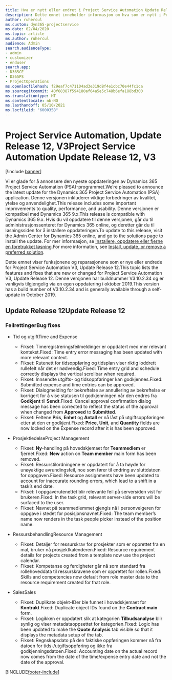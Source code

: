 ```yaml
---
title: Hva er nytt eller endret i Project Service Automation Update Release 12, V3
description: Dette emnet inneholder informasjon om hva som er nytt i Project Service Automation Update Release 12, V3.
author: ruhercul
ms.custom: dyn365-projectservice
ms.date: 02/04/2020
ms.topic: article
ms.author: ruhercul
audience: Admin
search.audienceType:
- admin
- customizer
- enduser
search.app:
- D365CE
- D365PS
- ProjectOperations
ms.openlocfilehash: f29eaf7c471104ad3e319d8f4e1cbc70e44fc1ca
ms.sourcegitcommit: 40f68387f594180af64a5e5c748b6efa188bd300
ms.translationtype: HT
ms.contentlocale: nb-NO
ms.lasthandoff: 05/10/2021
ms.locfileid: "6000358"
---
```

# <a name="project-service-automation-update-release-12-v3"></a><span data-ttu-id="61d63-103">Project Service Automation, Update Release 12, V3</span><span class="sxs-lookup"><span data-stu-id="61d63-103">Project Service Automation Update Release 12, V3</span></span>

[!include [banner](../includes/psa-now-project-operations.md)]

<span data-ttu-id="61d63-104">Vi er glade for å annonsere den nyeste oppdateringen av Dynamics 365 Project Service Automation (PSA)-programmet.</span><span class="sxs-lookup"><span data-stu-id="61d63-104">We’re pleased to announce the latest update for the Dynamics 365 Project Service Automation (PSA) application.</span></span> <span data-ttu-id="61d63-105">Denne versjonen inkluderer viktige forbedringer av kvalitet, ytelse og anvendelighet.</span><span class="sxs-lookup"><span data-stu-id="61d63-105">This release includes some important improvements to quality, performance, and usability.</span></span> <span data-ttu-id="61d63-106">Denne versjonen er kompatibel med Dynamics 365 9.x.</span><span class="sxs-lookup"><span data-stu-id="61d63-106">This release is compatible with Dynamics 365 9.x.</span></span> <span data-ttu-id="61d63-107">Hvis du vil oppdatere til denne versjonen, går du til administrasjonssenteret for Dynamics 365 online, og deretter går du til løsningssiden for å installere oppdateringen.</span><span class="sxs-lookup"><span data-stu-id="61d63-107">To update to this release, visit the Admin Center for Dynamics 365 online, and go to the solutions page to install the update.</span></span> <span data-ttu-id="61d63-108">For mer informasjon, se [Installere, oppdatere eller fjerne en foretrukket løsning](/power-platform/admin/install-remove-preferred-solution).</span><span class="sxs-lookup"><span data-stu-id="61d63-108">For more information, see [Install, update, or remove a preferred solution](/power-platform/admin/install-remove-preferred-solution).</span></span>

<span data-ttu-id="61d63-109">Dette emnet viser funksjonene og reparasjonene som er nye eller endrede for Project Service Automation V3, Update Release 12.</span><span class="sxs-lookup"><span data-stu-id="61d63-109">This topic lists the features and fixes that are new or changed for Project Service Automation V3, Update Release 12.</span></span> <span data-ttu-id="61d63-110">Denne versjonen har buildnummer V3.10.2.34 og er vanligvis tilgjengelig via en egen oppdatering i oktober 2019.</span><span class="sxs-lookup"><span data-stu-id="61d63-110">This version has a build number of V3.10.2.34 and is generally available through a self-update in October 2019.</span></span>

## <a name="update-release-12"></a><span data-ttu-id="61d63-111">Update Release 12</span><span class="sxs-lookup"><span data-stu-id="61d63-111">Update Release 12</span></span>

### <a name="bug-fixes"></a><span data-ttu-id="61d63-112">Feilrettinger</span><span class="sxs-lookup"><span data-stu-id="61d63-112">Bug fixes</span></span>

- <span data-ttu-id="61d63-113">Tid og utgift</span><span class="sxs-lookup"><span data-stu-id="61d63-113">Time and Expense</span></span>

    - <span data-ttu-id="61d63-114">Fikset: Timeregistreringsfeilmeldinger er oppdatert med mer relevant kontekst.</span><span class="sxs-lookup"><span data-stu-id="61d63-114">Fixed: Time entry error messaging has been updated with more relevant context.</span></span>
    - <span data-ttu-id="61d63-115">Fikset: Rutenett for tidsoppføring og tidsplan viser riktig loddrett rullefelt når det er nødvendig.</span><span class="sxs-lookup"><span data-stu-id="61d63-115">Fixed: Time entry grid and schedule correctly displays the vertical scrollbar when required.</span></span>
    - <span data-ttu-id="61d63-116">Fikset: Innsendte utgifts- og tidsoppføringer kan godkjennes.</span><span class="sxs-lookup"><span data-stu-id="61d63-116">Fixed: Submitted expense and time entries can be approved.</span></span>
    - <span data-ttu-id="61d63-117">Fikset: Dialogmelding for bekreftelse av annullering av bekreftelse er korrigert for å vise statusen til godkjenningen når den endres fra **Godkjent** til **Sendt**.</span><span class="sxs-lookup"><span data-stu-id="61d63-117">Fixed: Cancel approval confirmation dialog message has been corrected to reflect the status of the approval when changed from **Approved** to **Submitted**.</span></span>
    - <span data-ttu-id="61d63-118">Fikset: Feltene **Pris**, **Enhet** og **Antall** er nå låst på utgiftsoppføringen etter at den er godkjent.</span><span class="sxs-lookup"><span data-stu-id="61d63-118">Fixed: **Price**, **Unit**, and **Quantity** fields are now locked on the Expense record after it is has been approved.</span></span>

- <span data-ttu-id="61d63-119">Prosjektledelse</span><span class="sxs-lookup"><span data-stu-id="61d63-119">Project Management</span></span>

    - <span data-ttu-id="61d63-120">Fikset: **Ny**-handling på hovedskjemaet for **Teammedlem** er fjernet.</span><span class="sxs-lookup"><span data-stu-id="61d63-120">Fixed: **New** action on **Team member** main form has been removed.</span></span>
    - <span data-ttu-id="61d63-121">Fikset: Ressurstilordningene er oppdatert for å ta høyde for unøyaktige avrundingsfeil, noe som fører til endring av sluttdatoen for oppgaven.</span><span class="sxs-lookup"><span data-stu-id="61d63-121">Fixed: Resource assignments have been updated to account for inaccurate rounding errors, which lead to a shift in a task’s end date.</span></span>
    - <span data-ttu-id="61d63-122">Fikset: I oppgaverutenettet blir relevante feil på serversiden vist for brukeren.</span><span class="sxs-lookup"><span data-stu-id="61d63-122">Fixed: In the task grid, relevant server-side errors will be surfaced to the user.</span></span>
    - <span data-ttu-id="61d63-123">Fikset: Navnet på teammedlemmet gjengis nå i personvelgeren for oppgave i stedet for posisjonsnavnet.</span><span class="sxs-lookup"><span data-stu-id="61d63-123">Fixed: The team member’s name now renders in the task people picker instead of the position name.</span></span>

- <span data-ttu-id="61d63-124">Ressursbehandling</span><span class="sxs-lookup"><span data-stu-id="61d63-124">Resource Management</span></span>

    - <span data-ttu-id="61d63-125">Fikset: Detaljer for ressurskrav for prosjekter som er opprettet fra en mal, bruker nå prosjektkalenderen.</span><span class="sxs-lookup"><span data-stu-id="61d63-125">Fixed: Resource requirement details for projects created from a template now use the project calendar.</span></span>
    - <span data-ttu-id="61d63-126">Fikset: Kompetanse og ferdigheter går nå som standard fra rollehoveddata til ressurskravene som er opprettet for rollen.</span><span class="sxs-lookup"><span data-stu-id="61d63-126">Fixed: Skills and competencies now default from role master data to the resource requirement created for that role.</span></span>

- <span data-ttu-id="61d63-127">Sales</span><span class="sxs-lookup"><span data-stu-id="61d63-127">Sales</span></span>

    - <span data-ttu-id="61d63-128">Fikset: Duplikate objekt-IDer ble funnet i hovedskjemaet for **Kontrakt**.</span><span class="sxs-lookup"><span data-stu-id="61d63-128">Fixed: Duplicate object IDs found on the **Contract main** form.</span></span>
    - <span data-ttu-id="61d63-129">Fikset: Logikken er oppdatert slik at kategorien **Tilbudsanalyse** blir synlig og viser metadataoppsettet for kategorien.</span><span class="sxs-lookup"><span data-stu-id="61d63-129">Fixed: Logic has been updated to make the **Quote Analysis** tab visible so that it displays the metadata setup of the tab.</span></span>
    - <span data-ttu-id="61d63-130">Fikset: Regnskapsdato på den faktiske oppføringen kommer nå fra datoen for tids-/utgiftsoppføring og ikke fra godkjenningsdatoen.</span><span class="sxs-lookup"><span data-stu-id="61d63-130">Fixed: Accounting date on the actual record now comes from the date of the time/expense entry date and not the date of the approval.</span></span>


[!INCLUDE[footer-include](../includes/footer-banner.md)]